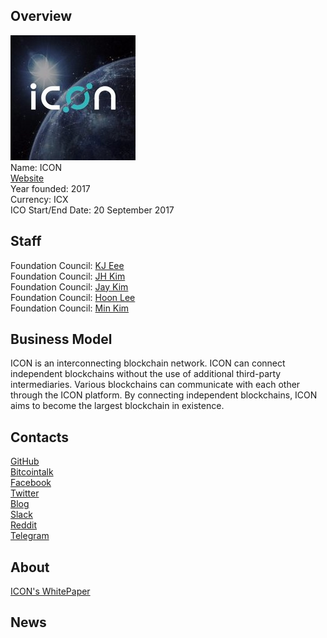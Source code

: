 ## Overview
![ logo](../projects/logo/icon.jpg)  
Name: ICON    
[Website](https://icon.foundation/en/)  
Year founded: 2017  
Currency: ICX  
ICO Start/End Date: 20 September 2017
## Staff 
Foundation Council: [KJ Eee](../people/kj_eee.md)  
Foundation Council: [JH Kim](../people/jh_kim.md)   
Foundation Council: [Jay Kim](../people/jay_kim.md)  
Foundation Council: [Hoon Lee](../people/hoon_lee.md)  
Foundation Council: [Min Kim](../people/min_kim.md)  
## Business Model
ICON is an interconnecting blockchain network. ICON can connect independent blockchains without the use of additional third-party intermediaries.
Various blockchains can communicate with each other through the ICON platform. By connecting independent blockchains, ICON aims to become the largest blockchain in existence. 
## Contacts
[GitHub](https://github.com/theloopkr/loopchain)  
[Bitcointalk](https://bitcointalk.org/index.php?topic=2115503.0)   
[Facebook](https://www.facebook.com/helloicon)   
[Twitter](https://twitter.com/@helloiconworld)    
[Blog](https://medium.com/helloiconworld)    
[Slack](https://helloiconworld.slack.com)  
[Reddit](https://www.reddit.com/r/helloicon/)  
[Telegram](https://t.me/helloiconworld_official)
## About
[ICON's WhitePaper](http://docs.icon.foundation/ICON-Whitepaper-EN-Draft.pdf)
## News
